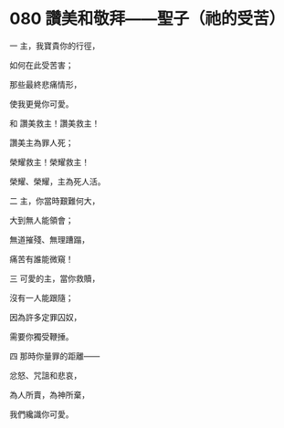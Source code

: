 # 080 讚美和敬拜——聖子（祂的受苦）

一 主，我寶貴你的行徑，

如何在此受苦害；

那些最終悲痛情形，

使我更覺你可愛。

和 讚美救主！讚美救主！

讚美主為罪人死；

榮耀救主！榮耀救主！

榮耀、榮耀，主為死人活。

二 主，你當時艱難何大，

大到無人能領會；

無道摧殘、無理蹧蹋，

痛苦有誰能微窺！

三 可愛的主，當你救贖，

沒有一人能跟隨；

因為許多定罪囚奴，

需要你獨受鞭捶。

四 那時你量罪的距離——

忿怒、咒詛和悲哀，

為人所賣，為神所棄，

我們纔識你可愛。

